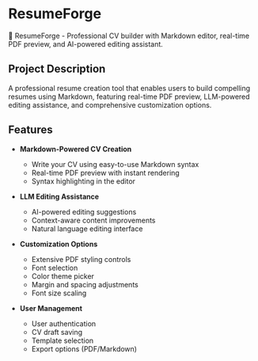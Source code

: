 # ResumeForge
🔨 ResumeForge - Professional CV builder with Markdown editor, real-time PDF preview, and AI-powered editing assistant. 

## Project Description

A professional resume creation tool that enables users to build compelling resumes using Markdown, featuring real-time PDF preview, LLM-powered editing assistance, and comprehensive customization options.

## Features

- **Markdown-Powered CV Creation**
  - Write your CV using easy-to-use Markdown syntax
  - Real-time PDF preview with instant rendering
  - Syntax highlighting in the editor

- **LLM Editing Assistance**
  - AI-powered editing suggestions
  - Context-aware content improvements
  - Natural language editing interface

- **Customization Options**
  - Extensive PDF styling controls
  - Font selection
  - Color theme picker
  - Margin and spacing adjustments
  - Font size scaling

- **User Management**
  - User authentication
  - CV draft saving
  - Template selection
  - Export options (PDF/Markdown)
